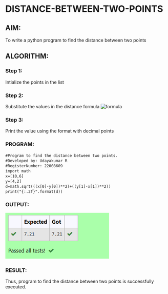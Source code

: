 # DISTANCE-BETWEEN-TWO-POINTS

## AIM:
To write a python program to find the distance  between two  points
## ALGORITHM:
### Step 1: 
Intialize the points in the list
### Step 2: 
Substitute the values in the distance formula  ![formula](formula.jpg)
### Step 3: 
Print the value using the format with decimal points 
### PROGRAM:
  ```
  #Program to find the distance between two points.
#Developed by: Udayakumar R
#RegisterNumber: 22008609
import math
x=[10,6]
y=[4,2]
d=math.sqrt(((x[0]-y[0])**2)+((y[1]-x[1])**2))
print("{:.2f}".format(d))
```


### OUTPUT:
![OUTPUT](Screenshot%20(38).png)


### RESULT:
Thus, program to find the distance between two points is successfully executed.
